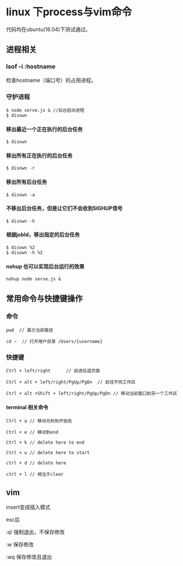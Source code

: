 # linux 下process与vim命令


代码均在ubuntu(16.04)下测试通过。

## 进程相关

### lsof -i :hostname

检查hostname（端口号）的占用进程。

### 守护进程

    $ node serve.js & //后台启动进程
    $ disown

#### 移出最近一个正在执行的后台任务

    $ disown

#### 移出所有正在执行的后台任务

    $ disown -r

#### 移出所有后台任务

    $ disown -a

#### 不移出后台任务，但是让它们不会收到SIGHUP信号

    $ disown -h

#### 根据jobId，移出指定的后台任务

    $ disown %2
    $ disown -h %2

#### nohup 也可以实现后台运行的效果

    nohup node serve.js &

## 常用命令与快捷键操作

### 命令

    pwd  // 展示当前路径

    cd ~  // 打开用户目录 /Users/{username}

### 快捷键

    Ctrl + left/right      // 前进后退页面
    
    Ctrl + alt + left/right/PgUp/PgDn  // 前往不同工作区

    Ctrl + alt +Shift + left/right/PgUp/PgDn // 移动当前窗口到另一个工作区

#### terminal 相关命令

    Ctrl + a // 移动光标到开始处

    Ctrl + e // 移动到end

    Ctrl + k // delete here to end

    Ctrl + u // delete here to start

    ctrl + d // delete here 

    ctrl + l // 相当于clear


## vim

insert变成插入模式

esc后

:q! 强制退出，不保存修改

:w 保存修改

:wq 保存修改且退出